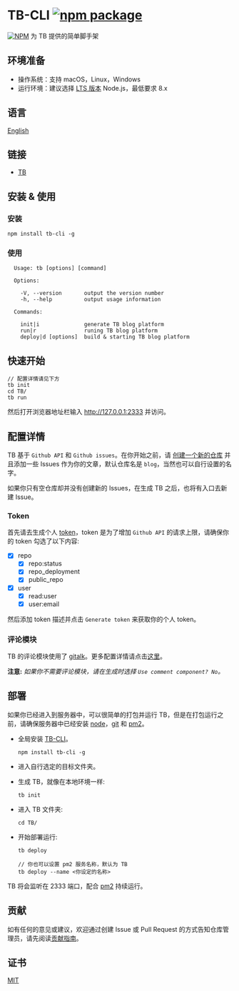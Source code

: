 # TB-CLI [![npm package](https://img.shields.io/npm/v/tb-cli.svg)](https://www.npmjs.com/package/tb-cli)
[![NPM](https://nodei.co/npm/tb-cli.png?downloads=true&stars=true)](https://nodei.co/npm/tb-cli)
为 TB 提供的简单脚手架

## 环境准备

* 操作系统：支持 macOS，Linux，Windows
* 运行环境：建议选择 [LTS 版本](https://nodejs.org/zh-cn/) Node.js，最低要求 8.x

## 语言

[English](README.md)

## 链接

* [TB](https://github.com/TB-blog/TB)


## 安装 & 使用

### 安装

```shell
npm install tb-cli -g
```

### 使用

```shell
  Usage: tb [options] [command]

  Options:

    -V, --version       output the version number
    -h, --help          output usage information

  Commands:

    init|i              generate TB blog platform
    run|r               runing TB blog platform
    deploy|d [options]  build & starting TB blog platform
```
## 快速开始

```shell
// 配置详情请见下方
tb init
cd TB/
tb run
```
然后打开浏览器地址栏输入 http://127.0.0.1:2333 并访问。

## 配置详情

TB 基于 `Github API` 和 `Github issues`。在你开始之前，请 [创建一个新的仓库](https://github.com/new) 并且添加一些 Issues 作为你的文章，默认仓库名是 `blog`，当然也可以自行设置的名字。

如果你只有空仓库却并没有创建新的 Issues，在生成 TB 之后，也将有入口去新建 Issue。

### Token

首先请去生成个人 [token](https://github.com/settings/tokens/new)，token 是为了增加 `Github API` 的请求上限，请确保你的 token 勾选了以下内容:

* [x] repo
    * [x] repo:status
    * [x] repo_deployment
    * [x] public_repo
* [x] user
    * [x] read:user
    * [x] user:email

然后添加 token 描述并点击 `Generate token` 来获取你的个人 token。

### 评论模块

TB 的评论模块使用了 [gitalk](https://github.com/gitalk/gitalk)。更多配置详情请点击[这里](https://github.com/gitalk/gitalk)。

**注意:** *如果你不需要评论模块，请在生成时选择 `Use comment component? No`。*

## 部署

如果你已经进入到服务器中，可以很简单的打包并运行 TB，但是在打包运行之前，请确保服务器中已经安装 [node](https://nodejs.org/)，[git](https://git-scm.com/) 和 [pm2](https://pm2.keymetrics.io/)。

* 全局安装 [TB-CLI](https://github.com/TB-blog/TB-CLI)。

    ```shell
    npm install tb-cli -g
    ```

* 进入自行选定的目标文件夹。
* 生成 TB，就像在本地环境一样:

    ```shell
    tb init
    ```

* 进入 TB 文件夹:

    ```shell
    cd TB/
    ```

* 开始部署运行:

    ```shell
    tb deploy

    // 你也可以设置 pm2 服务名称，默认为 TB
    tb deploy --name <你设定的名称>
    ```

TB 将会监听在 2333 端口，配合 [pm2](https://pm2.keymetrics.io/) 持续运行。

## 贡献

如有任何的意见或建议，欢迎通过创建 Issue 或 Pull Request 的方式告知仓库管理员，请先阅读[贡献指南](CONTRIBUTING.md)。

## 证书

[MIT](LICENSE)
